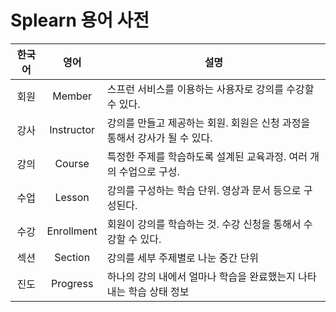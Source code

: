 # Splearn 용어 사전

| **한국어** |   **영어**   | **설명**                                      |
|:-------:|:----------:|---------------------------------------------|
|   회원    |   Member   | 스프런 서비스를 이용하는 사용자로 강의를 수강할 수 있다.            |
|   강사    | Instructor | 강의를 만들고 제공하는 회원. 회원은 신청 과정을 통해서 강사가 될 수 있다. |
|   강의    |   Course   | 특정한 주제를 학습하도록 설계된 교육과정. 여러 개의 수업으로 구성.      |
|   수업    |   Lesson   | 강의를 구성하는 학습 단위. 영상과 문서 등으로 구성된다.            |
|   수강    | Enrollment | 회원이 강의를 학습하는 것. 수강 신청을 통해서 수강할 수 있다.        |
|   섹션    |  Section   | 강의를 세부 주제별로 나눈 중간 단위                        |
|   진도    |  Progress  | 하나의 강의 내에서 얼마나 학습을 완료했는지 나타내는 학습 상태 정보      |

